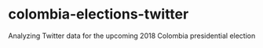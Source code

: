 # colombia-elections-twitter
Analyzing Twitter data for the upcoming 2018 Colombia presidential election
